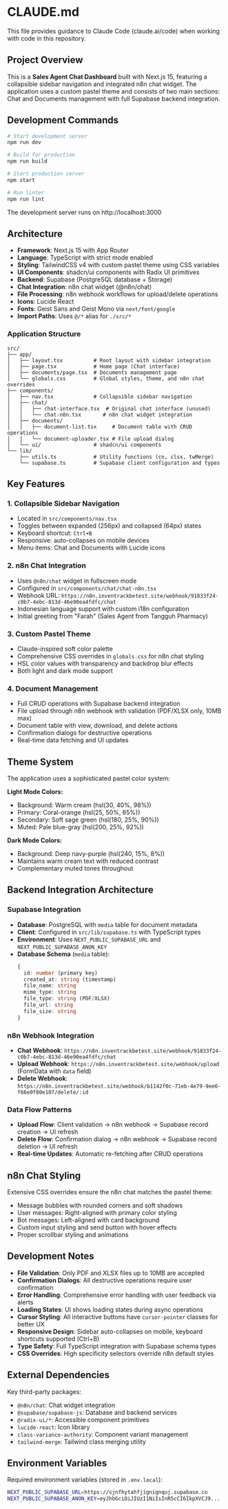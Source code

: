 # CLAUDE.md

This file provides guidance to Claude Code (claude.ai/code) when working with code in this repository.

## Project Overview

This is a **Sales Agent Chat Dashboard** built with Next.js 15, featuring a collapsible sidebar navigation and integrated n8n chat widget. The application uses a custom pastel theme and consists of two main sections: Chat and Documents management with full Supabase backend integration.

## Development Commands

```bash
# Start development server
npm run dev

# Build for production
npm run build

# Start production server
npm start

# Run linter
npm run lint
```

The development server runs on http://localhost:3000

## Architecture

- **Framework**: Next.js 15 with App Router
- **Language**: TypeScript with strict mode enabled
- **Styling**: TailwindCSS v4 with custom pastel theme using CSS variables
- **UI Components**: shadcn/ui components with Radix UI primitives
- **Backend**: Supabase (PostgreSQL database + Storage)
- **Chat Integration**: n8n chat widget (@n8n/chat)
- **File Processing**: n8n webhook workflows for upload/delete operations
- **Icons**: Lucide React
- **Fonts**: Geist Sans and Geist Mono via `next/font/google`
- **Import Paths**: Uses `@/*` alias for `./src/*`

### Application Structure

```
src/
├── app/
│   ├── layout.tsx          # Root layout with sidebar integration
│   ├── page.tsx            # Home page (Chat interface)
│   ├── documents/page.tsx  # Documents management page
│   └── globals.css         # Global styles, theme, and n8n chat overrides
├── components/
│   ├── nav.tsx             # Collapsible sidebar navigation
│   ├── chat/
│   │   ├── chat-interface.tsx  # Original chat interface (unused)
│   │   └── chat-n8n.tsx       # n8n chat widget integration
│   ├── documents/
│   │   ├── document-list.tsx     # Document table with CRUD operations
│   │   └── document-uploader.tsx # File upload dialog
│   └── ui/                 # shadcn/ui components
└── lib/
    ├── utils.ts            # Utility functions (cn, clsx, twMerge)
    └── supabase.ts         # Supabase client configuration and types
```

## Key Features

### 1. Collapsible Sidebar Navigation
- Located in `src/components/nav.tsx`
- Toggles between expanded (256px) and collapsed (64px) states
- Keyboard shortcut: `Ctrl+B`
- Responsive: auto-collapses on mobile devices
- Menu items: Chat and Documents with Lucide icons

### 2. n8n Chat Integration
- Uses `@n8n/chat` widget in fullscreen mode
- Configured in `src/components/chat/chat-n8n.tsx`
- Webhook URL: `https://n8n.inventrackbetest.site/webhook/91833f24-c0b7-4ebc-813d-46e90ea4fdfc/chat`
- Indonesian language support with custom i18n configuration
- Initial greeting from "Farah" (Sales Agent from Tangguh Pharmacy)

### 3. Custom Pastel Theme
- Claude-inspired soft color palette
- Comprehensive CSS overrides in `globals.css` for n8n chat styling
- HSL color values with transparency and backdrop blur effects
- Both light and dark mode support

### 4. Document Management
- Full CRUD operations with Supabase backend integration
- File upload through n8n webhook with validation (PDF/XLSX only, 10MB max)
- Document table with view, download, and delete actions
- Confirmation dialogs for destructive operations
- Real-time data fetching and UI updates

## Theme System

The application uses a sophisticated pastel color system:

**Light Mode Colors:**
- Background: Warm cream (hsl(30, 40%, 98%))
- Primary: Coral-orange (hsl(25, 50%, 65%))
- Secondary: Soft sage green (hsl(180, 25%, 90%))
- Muted: Pale blue-gray (hsl(200, 25%, 92%))

**Dark Mode Colors:**
- Background: Deep navy-purple (hsl(240, 15%, 8%))
- Maintains warm cream text with reduced contrast
- Complementary muted tones throughout

## Backend Integration Architecture

### Supabase Integration
- **Database**: PostgreSQL with `media` table for document metadata
- **Client**: Configured in `src/lib/supabase.ts` with TypeScript types
- **Environment**: Uses `NEXT_PUBLIC_SUPABASE_URL` and `NEXT_PUBLIC_SUPABASE_ANON_KEY`
- **Database Schema** (`media` table):
  ```typescript
  {
    id: number (primary key)
    created_at: string (timestamp)
    file_name: string
    mime_type: string  
    file_type: string (PDF/XLSX)
    file_url: string
    file_size: string
  }
  ```

### n8n Webhook Integration
- **Chat Webhook**: `https://n8n.inventrackbetest.site/webhook/91833f24-c0b7-4ebc-813d-46e90ea4fdfc/chat`
- **Upload Webhook**: `https://n8n.inventrackbetest.site/webhook/upload` (FormData with `data` field)
- **Delete Webhook**: `https://n8n.inventrackbetest.site/webhook/b1142f0c-71eb-4e79-9ee6-f66e0f80e107/delete/:id`

### Data Flow Patterns
- **Upload Flow**: Client validation → n8n webhook → Supabase record creation → UI refresh
- **Delete Flow**: Confirmation dialog → n8n webhook → Supabase record deletion → UI refresh
- **Real-time Updates**: Automatic re-fetching after CRUD operations

## n8n Chat Styling

Extensive CSS overrides ensure the n8n chat matches the pastel theme:
- Message bubbles with rounded corners and soft shadows
- User messages: Right-aligned with primary color styling
- Bot messages: Left-aligned with card background
- Custom input styling and send button with hover effects
- Proper scrollbar styling and animations

## Development Notes

- **File Validation**: Only PDF and XLSX files up to 10MB are accepted
- **Confirmation Dialogs**: All destructive operations require user confirmation
- **Error Handling**: Comprehensive error handling with user feedback via alerts
- **Loading States**: UI shows loading states during async operations
- **Cursor Styling**: All interactive buttons have `cursor-pointer` classes for better UX
- **Responsive Design**: Sidebar auto-collapses on mobile, keyboard shortcuts supported (Ctrl+B)
- **Type Safety**: Full TypeScript integration with Supabase schema types
- **CSS Overrides**: High specificity selectors override n8n default styles

## External Dependencies

Key third-party packages:
- `@n8n/chat`: Chat widget integration
- `@supabase/supabase-js`: Database and backend services
- `@radix-ui/*`: Accessible component primitives  
- `lucide-react`: Icon library
- `class-variance-authority`: Component variant management
- `tailwind-merge`: Tailwind class merging utility

## Environment Variables

Required environment variables (stored in `.env.local`):
```bash
NEXT_PUBLIC_SUPABASE_URL=https://sjnfhytahfjignignquj.supabase.co
NEXT_PUBLIC_SUPABASE_ANON_KEY=eyJhbGciOiJIUzI1NiIsInR5cCI6IkpXVCJ9...
```
